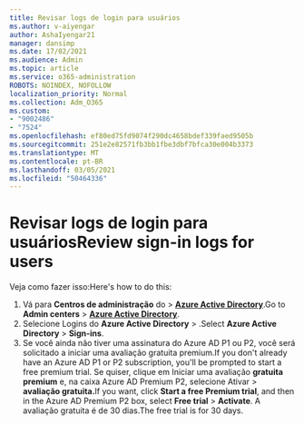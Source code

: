 ```yaml
---
title: Revisar logs de login para usuários
ms.author: v-aiyengar
author: AshaIyengar21
manager: dansimp
ms.date: 17/02/2021
ms.audience: Admin
ms.topic: article
ms.service: o365-administration
ROBOTS: NOINDEX, NOFOLLOW
localization_priority: Normal
ms.collection: Adm_O365
ms.custom:
- "9002486"
- "7524"
ms.openlocfilehash: ef80ed75fd9074f290dc4658bdef339faed9505b
ms.sourcegitcommit: 251e2e82571fb3bb1fbe3dbf7bfca30e004b3373
ms.translationtype: MT
ms.contentlocale: pt-BR
ms.lasthandoff: 03/05/2021
ms.locfileid: "50464336"
---
```

# <a name="review-sign-in-logs-for-users"></a><span data-ttu-id="1e1c0-102">Revisar logs de login para usuários</span><span class="sxs-lookup"><span data-stu-id="1e1c0-102">Review sign-in logs for users</span></span>

<span data-ttu-id="1e1c0-103">Veja como fazer isso:</span><span class="sxs-lookup"><span data-stu-id="1e1c0-103">Here's how to do this:</span></span>

1. <span data-ttu-id="1e1c0-104">Vá para **Centros de administração** do  >  **[Azure Active Directory](https://go.microsoft.com/fwlink/p/?linkid=2067268)**.</span><span class="sxs-lookup"><span data-stu-id="1e1c0-104">Go to **Admin centers** > **[Azure Active Directory](https://go.microsoft.com/fwlink/p/?linkid=2067268)**.</span></span>
1. <span data-ttu-id="1e1c0-105">Selecione Logins do **Azure Active Directory**  >  .</span><span class="sxs-lookup"><span data-stu-id="1e1c0-105">Select **Azure Active Directory** > **Sign-ins**.</span></span>
1. <span data-ttu-id="1e1c0-106">Se você ainda não tiver uma assinatura do Azure AD P1 ou P2, você será solicitado a iniciar uma avaliação gratuita premium.</span><span class="sxs-lookup"><span data-stu-id="1e1c0-106">If you don't already have an Azure AD P1 or P2 subscription, you'll be prompted to start a free premium trial.</span></span> <span data-ttu-id="1e1c0-107">Se quiser, clique em Iniciar uma avaliação **gratuita premium** e, na caixa Azure AD Premium P2, selecione Ativar   >  **avaliação gratuita.**</span><span class="sxs-lookup"><span data-stu-id="1e1c0-107">If you want, click **Start a free Premium trial**, and then in the Azure AD Premium P2 box, select **Free trial** > **Activate**.</span></span> <span data-ttu-id="1e1c0-108">A avaliação gratuita é de 30 dias.</span><span class="sxs-lookup"><span data-stu-id="1e1c0-108">The free trial is for 30 days.</span></span>